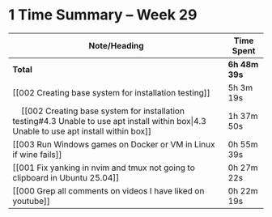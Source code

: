 # 1 Time Summary – Week 29

| Note/Heading | Time Spent |
|--------------|------------|
| **Total** | **6h 48m 39s** |
| [[002 Creating base system for installation testing]] | 5h 3m 19s |
| &nbsp;&nbsp;&nbsp;&nbsp;[[002 Creating base system for installation testing#4.3 Unable to use apt install within box\|4.3 Unable to use apt install within box]] | 1h 37m 50s |
| [[003 Run Windows games on Docker or VM in Linux if wine fails]] | 0h 55m 39s |
| [[001 Fix yanking in nvim and tmux not going to clipboard in Ubuntu 25.04]] | 0h 27m 22s |
| [[000 Grep all comments on videos I have liked on youtube]] | 0h 22m 19s |

